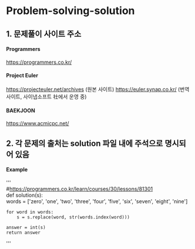 # Problem-solving-solution
## 1. 문제풀이 사이트 주소
#### Programmers
https://programmers.co.kr/
#### Project Euler
https://projecteuler.net/archives (원본 사이트)
https://euler.synap.co.kr/        (번역 사이트, 사이냅소프트 社에서 운영 중) 
#### BAEKJOON
https://www.acmicpc.net/
  
    
      
## 2. 각 문제의 출처는 solution 파일 내에 주석으로 명시되어 있음
#### Example
'''  
#https://programmers.co.kr/learn/courses/30/lessons/81301  
def solution(s):  
    words = ['zero', 'one', 'two', 'three', 'four', 'five', 'six', 'seven', 'eight', 'nine']  
    
    for word in words:  
        s = s.replace(word, str(words.index(word)))  

    answer = int(s)  
    return answer  
'''

